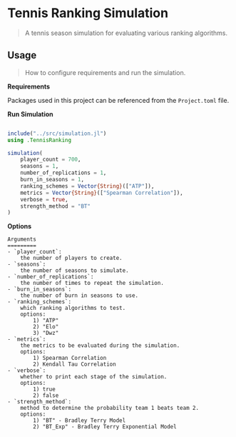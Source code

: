 # Tennis Ranking Simulation

> A tennis season simulation for evaluating various ranking algorithms.

## Usage

> How to configure requirements and run the simulation.

**Requirements**

Packages used in this project can be referenced from the `Project.toml` file.

**Run Simulation**

```julia

include("../src/simulation.jl")
using .TennisRanking

simulation(
    player_count = 700,
    seasons = 1,
    number_of_replications = 1,
    burn_in_seasons = 1,
    ranking_schemes = Vector{String}(["ATP"]),
    metrics = Vector{String}(["Spearman Correlation"]),
    verbose = true,
    strength_method = "BT"
)
```

**Options**

```
Arguments
=========
- `player_count`:
    the number of players to create.
- `seasons`:
    the number of seasons to simulate.
- `number_of_replications`:
    the number of times to repeat the simulation.
- `burn_in_seasons`:
    the number of burn in seasons to use.
- `ranking_schemes`:
    which ranking algorithms to test.
    options:
        1) "ATP"
        2) "Elo"
        3) "Dwz"
- `metrics`:
    the metrics to be evaluated during the simulation.
    options:
        1) Spearman Correlation
        2) Kendall Tau Correlation
- `verbose`:
    whether to print each stage of the simulation.
    options:
        1) true
        2) false
- `strength_method`:
    method to determine the probability team 1 beats team 2.
    options:
        1) "BT" - Bradley Terry Model
        2) "BT_Exp" - Bradley Terry Exponential Model
```
